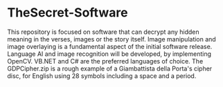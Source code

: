 # TheSecret-Software
This repository is focused on software that can decrypt any hidden meaning in the verses, images or the story itself. Image manipulation and image overlaying is a fundamental aspect of the initial software release. Language AI and image recognition will be developed, by implementing OpenCV. VB.NET and C# are the preferred languages of choice.
The GDPCipher.zip is a rough example of a Giambattista della Porta's cipher disc, for English using 28 symbols including a space and a period.
